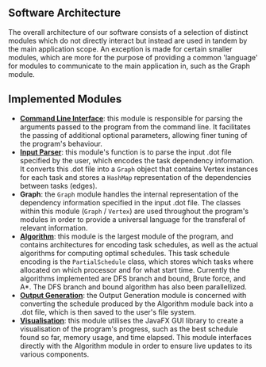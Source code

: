## Software Architecture

The overall architecture of our software consists of a selection of distinct modules which do not directly interact but instead are used in tandem by the main application scope. An exception is made for certain smaller modules, which are more for the purpose of providing a common 'language' for modules to communicate to the main application in, such as the Graph module.

## Implemented Modules
* [**Command Line Interface**](CLI-Parsing.md): this module is responsible for parsing the arguments passed to the program from the command line. It facilitates the passing of additional optional parameters, allowing finer tuning of the program's behaviour.
* [**Input Parser**](Input-Parsing-Module.md): this module's function is to parse the input .dot file specified by the user, which encodes the task dependency information. It converts this .dot file into a `Graph` object that contains Vertex instances for each task and stores a `HashMap` representation of the dependencies between tasks (edges).
* **Graph**: the `Graph` module handles the internal representation of the dependency information specified in the input .dot file. The classes within this module (`Graph` / `Vertex`) are used throughout the program's modules in order to provide a universal language for the transferal of relevant information.
* [**Algorithm**](Algorithm-Module.md): this module is the largest module of the program, and contains architectures for encoding task schedules, as well as the actual algorithms for computing optimal schedules. This task schedule encoding is the `PartialSchedule` class, which stores which tasks where allocated on which processor and for what start time. Currently the algorithms implemented are DFS branch and bound, Brute force, and A*. The DFS branch and bound algorithm has also been parallellized.
* [**Output Generation**](Output.md): the Output Generation module is concerned with converting the schedule produced by the Algorithm module back into a .dot file, which is then saved to the user's file system.
* [**Visualisation**](Visualisation-Summary): this module utilises the JavaFX GUI library to create a visualisation of the program's progress, such as the best schedule found so far, memory usage, and time elapsed. This module interfaces directly with the Algorithm module in order to ensure live updates to its various components.
